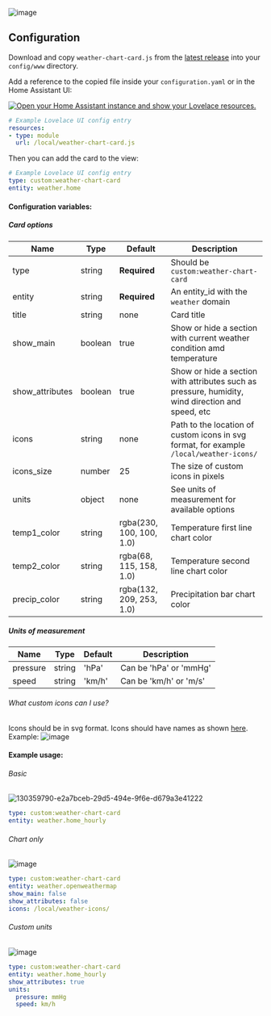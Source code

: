 ![image](https://user-images.githubusercontent.com/33804747/139556051-d60c824d-0480-4812-a4c0-4f612ab4015b.png)

## Configuration

Download and copy `weather-chart-card.js` from the [latest release](https://github.com/Yevgenium/weather-chart-card/releases/latest) into your `config/www` directory.

Add a reference to the copied file inside your `configuration.yaml` or in the Home Assistant UI:

[![Open your Home Assistant instance and show your Lovelace resources.](https://my.home-assistant.io/badges/lovelace_resources.svg)](https://my.home-assistant.io/redirect/lovelace_resources/)
```yaml
# Example Lovelace UI config entry
resources:
- type: module
  url: /local/weather-chart-card.js
```
Then you can add the card to the view:
```yaml
# Example Lovelace UI config entry
type: custom:weather-chart-card
entity: weather.home
```

#### Configuration variables:

##### Card options

| Name            | Type    | Default                  | Description                                                                                        |
| --------------- | ------- | -------------------------|--------------------------------------------------------------------------------------------------- |
| type            | string  | **Required**             | Should be `custom:weather-chart-card`                                                              |
| entity          | string  | **Required**             | An entity_id with the `weather` domain                                                             |
| title           | string  | none                     | Card title                                                                                         |
| show_main       | boolean | true                     | Show or hide a section with current weather condition amd temperature                              |
| show_attributes | boolean | true                     | Show or hide a section with attributes such as pressure, humidity, wind direction and speed, etc   |
| icons           | string  | none                     | Path to the location of custom icons in svg format, for example `/local/weather-icons/`            |
| icons_size      | number  | 25                       | The size of custom icons in pixels                                                                 |
| units           | object  | none                     | See units of measurement for available options                                                     |
| temp1_color     | string  | rgba(230, 100, 100, 1.0) | Temperature first line chart color                                                                 |
| temp2_color     | string  | rgba(68, 115, 158, 1.0)  | Temperature second line chart color                                                                |
| precip_color    | string  | rgba(132, 209, 253, 1.0) | Precipitation bar chart color                                                                      |

##### Units of measurement

| Name            | Type    | Default                  | Description                                                                                        |
| --------------- | ------- | -------------------------|--------------------------------------------------------------------------------------------------- |
| pressure        | string  | 'hPa'                    | Can be 'hPa' or 'mmHg'                                                                             |
| speed           | string  | 'km/h'                   | Can be 'km/h' or 'm/s'                                                                             |

###### What custom icons can I use?
Icons should be in svg format. Icons should have names as shown [here](https://github.com/Yevgenium/weather-chart-card/blob/a9f795f2fd02028bdad9b771d383fa38c5f3148c/src/const.js#L24). Example:
![image](https://user-images.githubusercontent.com/33804747/130360372-76d70c42-986c-46e3-b9b5-810f0317f94f.png)


#### Example usage:
###### Basic
![130359790-e2a7bceb-29d5-494e-9f6e-d679a3e41222](https://user-images.githubusercontent.com/33804747/139556131-a7547ed3-1e7a-4761-9486-4fba4f070736.png)
```yaml
type: custom:weather-chart-card
entity: weather.home_hourly
```
###### Chart only
![image](https://user-images.githubusercontent.com/33804747/130359944-2f68a668-07ab-4a0a-bd9e-43ea9bf738a3.png)
```yaml
type: custom:weather-chart-card
entity: weather.openweathermap
show_main: false
show_attributes: false
icons: /local/weather-icons/
```

###### Custom units
![image](https://user-images.githubusercontent.com/33804747/139555950-221c5d69-1106-4db8-b0a4-0db020d0b56a.png)
```yaml
type: custom:weather-chart-card
entity: weather.home_hourly
show_attributes: true
units:
  pressure: mmHg
  speed: km/h
```
